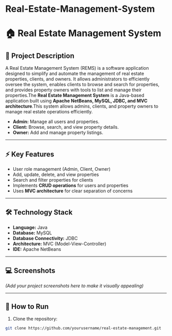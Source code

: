 # Real-Estate-Management-System

# 🏠 Real Estate Management System

## 📖 Project Description
A Real Estate Management System (REMS) is a software application designed to simplify and automate the management of real estate properties, clients, and owners. It allows administrators to efficiently oversee the system, enables clients to browse and search for properties, and provides property owners with tools to list and manage their properties.The **Real Estate Management System** is a Java-based application built using **Apache NetBeans, MySQL, JDBC, and MVC architecture**.This system allows admins, clients, and property owners to manage real estate operations efficiently.  

- **Admin:** Manage all users and properties.  
- **Client:** Browse, search, and view property details.  
- **Owner:** Add and manage property listings.  

---

## ⚡ Key Features
- User role management (Admin, Client, Owner)  
- Add, update, delete, and view properties  
- Search and filter properties for clients  
- Implements **CRUD operations** for users and properties  
- Uses **MVC architecture** for clear separation of concerns  

---

## 🛠️ Technology Stack
- **Language:** Java  
- **Database:** MySQL  
- **Database Connectivity:** JDBC  
- **Architecture:** MVC (Model-View-Controller)  
- **IDE:** Apache NetBeans  

---

## 💻 Screenshots
*(Add your project screenshots here to make it visually appealing)*

---

## 🚀 How to Run
1. Clone the repository:  
```bash
git clone https://github.com/yourusername/real-estate-management.git
